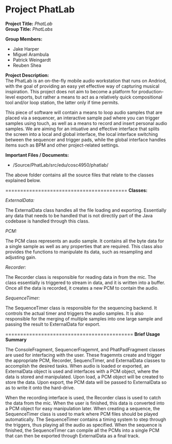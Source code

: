 Project PhatLab
=========================================
**Project Title:** *PhatLab*   
**Group Title:** *PhatLabs*   

**Group Members:**
*   Jake Harper
*   Miguel Arambula
*   Patrick Weingardt
*   Reuben Shea

**Project Description:**   
  The PhatLab is an on-the-fly mobile audio workstation that runs on Andriod, with the goal of providing an easy yet effective way of capturing musical inspiration. This project does not aim to become a platform for production-level exports, but rather a means to act as a relatively quick compositional tool and/or loop station, the latter only if time permits.  
  
  This piece of software will contain a means to loop audio samples that are placed via a sequencer, an interactive sample pad where you can trigger samples using touch, as well as a means to record and insert personal audio samples. We are aiming for an intuative and effective interface that splits the screen into a local and global interface, the local interface switching between the sequencer and trigger pads, while the global interface handles items such as BPM and other project-related settings.
  
**Important Files / Documents:**
* /Source/PhatLab/src/edu/cosc4950/phatlab/ 

The above folder contains all the source files that relate to the classes explained below.

=========================================
**Classes:** 

*ExternalData:* 

The ExternalData class handles all the file loading and exporting. Essentially any data that needs to be handled that is not directily part of the Java codebase is handled through this class.

*PCM:* 

The PCM class represents an audio sample. It contains all the byte data for a single sample as well as any properties that are required. This class also provides the functions to manipulate its data, such as resampling and adjusting gain.

*Recorder:* 

The Recorder class is responsible for reading data in from the mic. The class essentially is triggered to stream in data, and it is written into a buffer. Once all the data is recorded, it creates a new PCM to contain the audio.

*SequenceTimer:* 

The SequenceTimer class is responsible for the sequencing backend. It controls the actual timer and triggers the audio samples. It is also responsible for the merging of multiple samples into one large sample and passing the result to ExternalData for export.


===========================================
**Brief Usage Summary** 

The ConsoleFragment, SequencerFragemnt, and PhatPadFragment classes are used for interfacing with the user. These fragemnts create and trigger the appropriate PCM, Recorder, SequencTimer, and ExternalData classes to accomplish the desired tasks. When audio is loaded or exported, an ExternalData object is used and interfaces with a PCM object, where the data is stored and manipulated. Upon load, a PCM object will be created to store the data. Upon export, the PCM data will be passed to ExternalData so as to write it onto the hard-drive.

When the recording interface is used, the Recorder class is used to catch the data from the mic. When the user is finished, this data is converted into a PCM object for easy manipulation later. When creating a sequence, the SequenceTimer class is used to mark where PCM files should be played automatically. The SequenceTimer contains a timing system to step through the triggers, thus playing all the audio as specified. When the sequence is finished, the SequenceTimer can compile all the PCMs into a single PCM that can then be exported through ExternalData as a final track.
